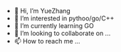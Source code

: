 - 👋 Hi, I’m YueZhang
- 👀 I’m interested in pythoo/go/C++
- 🌱 I’m currently learning GO
- 💞️ I’m looking to collaborate on ...
- 📫 How to reach me ...

<!---
SOUL5527/SOUL5527 is a ✨ special ✨ repository because its `README.md` (this file) appears on your GitHub profile.
You can click the Preview link to take a look at your changes.
--->
